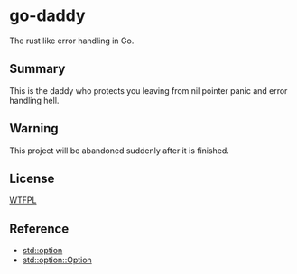 # go-daddy
The rust like error handling in Go.

## Summary

This is the daddy who protects you leaving from nil pointer panic and error handling hell.

## Warning

This project will be abandoned suddenly after it is finished.

## License

[WTFPL](https://en.wikipedia.org/wiki/WTFPL)

## Reference

- [std::option](https://doc.rust-lang.org/std/option/)
- [std::option::Option](https://doc.rust-lang.org/std/option/enum.Option.html)
